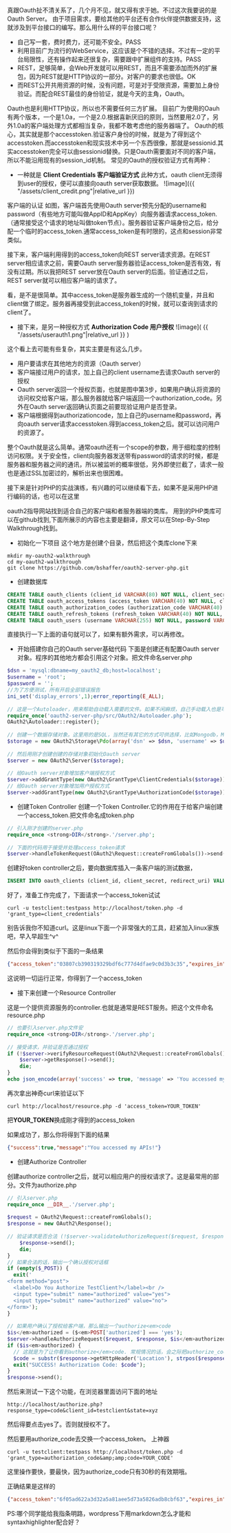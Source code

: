 真跟Oauth扯不清关系了，几个月不见，就又得有求于她。不过这次我要说的是Oauth Server。 由于项目需求，要给其他的平台还有合作伙伴提供数据支持，这就涉及到平台接口的编写。那么用什么样的平台接口呢？

* 自己写一套，费时费力，还可能不安全。PASS
* 利用目前广为流行的WebService，这应该是个不错的选择。不过有一定的平台局限性，还有操作起来还很复杂，需要跟中扩展组件的支持。PASS 
* REST，足够简单，会Web开发就可以用REST，而且不需要添加而外的扩展包，因为REST就是HTTP协议的一部分。对客户的要求也很低。OK
* 而REST公开共用资源的时候，没有问题，可是对于受限资源，需要加上身份验证。而配合REST最佳的身份验证，就是今天的主角，Oauth。

Oauth也是利用HTTP协议，所以也不需要任何三方扩展。 目前广为使用的Oauh有两个版本，一个是1.0a，一个是2.0.根据喜新厌旧的原则，当然要用2.0了，另外1.0a的客户端处理方式都相当复杂，我都不敢考虑他的服务器端了。 Oauth的核心，其实就是那个accesstoken.验证客户身份的时候，就是为了得到这个accesstoken.而accesstoken和现实技术中另一个东西很像，那就是sessionid.其实accesstoken完全可以由sessionid替换。只是Oauth需要面对不同的客户端，所以不能沿用现有的session_id机制。 常见的Oauth的授权验证方式有两种：

* 一种就是 **Client Credentials 客户端验证方式** 此种方式，oauth client无须得到user的授权，便可以直接向oauth server获取数据。
![image]({{ "/assets/client_credit.png"|relative_url }})

客户端的认证 如图，客户端首先使用Oauth server预先分配的username和password（有些地方可能叫做AppID和AppKey）向服务器请求access_token.（通常接受这个请求的地址叫做token节点）。服务器验证客户端身份之后，给分配一个临时的access_token.通常access_token是有时限的，这点和session非常类似。

接下来，客户端利用得到的access_token向REST server请求资源。在REST server相应请求之前，需要Oauth server服务器验证access_token是否有效，有没有过期。所以我把REST server放在Oauth server的后面。验证通过之后，REST server就可以相应客户端的请求了。

看，是不是很简单。其中access_token是服务器生成的一个随机变量，并且和client做了绑定。服务器再接受到此access_token的时候，就可以查询到请求的client了。

* 接下来，是另一种授权方式 **Authorization Code 用户授权**
![image]( {{ "/assets/userauth1.png"|relative_url }} )

这个看上去可能有些复杂，其实主要是有这么几步。

* 用户要请求在其他地方的资源（Oauth server）
* 客户端接过用户的请求，加上自己的client username去请求Oauth server的授权
* Oauth server返回一个授权页面，也就是图中第3步，如果用户确认将资源的访问权交给客户端，那么服务器就给客户端返回一个authorization_code。另外在Oauth server返回确认页面之前要现验证用户是否登录。
* 客户端根据得到authorizationcode，加上自己的username和password，再向oauth server请求accesstoken.得到access_token之后。就可以访问用户的资源了。

整个Oauth就是这么简单。通常oauth还有一个scope的参数，用于细粒度的控制访问权限。关于安全性，client向服务器发送带有password的请求的时候，都是服务器和服务器之间的通讯，所以被监听的概率很低，另外即使拦截了，请求一般也是通过SSL加密过的，解析出来也很困难。

接下来是针对PHP的实战演练，有兴趣的可以继续看下去，如果不是采用PHP进行编码的话，也可以在这里

oauth2指导网站找到适合自己的客户端和者服务器端的类库。 用到的PHP类库可以在github找到,下面所展示的内容也主要是翻译，原文可以在Step-By-Step Walkthrough找到。

* 初始化一下项目 这个地方是创建个目录，然后把这个类库clone下来
```shell
mkdir my-oauth2-walkthrough 
cd my-oauth2-walkthrough 
git clone https://github.com/bshaffer/oauth2-server-php.git 
```
* 创建数据库
```sql
CREATE TABLE oauth_clients (client_id VARCHAR(80) NOT NULL, client_secret VARCHAR(80) NOT NULL, redirect_uri VARCHAR(2000) NOT NULL, CONSTRAINT client_id_pk PRIMARY KEY (client_id));
CREATE TABLE oauth_access_tokens (access_token VARCHAR(40) NOT NULL, client_id VARCHAR(80) NOT NULL, user_id VARCHAR(255), expires TIMESTAMP NOT NULL, scope VARCHAR(2000), CONSTRAINT access_token_pk PRIMARY KEY (access_token));
CREATE TABLE oauth_authorization_codes (authorization_code VARCHAR(40) NOT NULL, client_id VARCHAR(80) NOT NULL, user_id VARCHAR(255), redirect_uri VARCHAR(2000), expires TIMESTAMP NOT NULL, scope VARCHAR(2000), CONSTRAINT auth_code_pk PRIMARY KEY (authorization_code));
CREATE TABLE oauth_refresh_tokens (refresh_token VARCHAR(40) NOT NULL, client_id VARCHAR(80) NOT NULL, user_id VARCHAR(255), expires TIMESTAMP NOT NULL, scope VARCHAR(2000), CONSTRAINT refresh_token_pk PRIMARY KEY (refresh_token));
CREATE TABLE oauth_users (username VARCHAR(255) NOT NULL, password VARCHAR(2000), first_name VARCHAR(255), last_name VARCHAR(255), CONSTRAINT username_pk PRIMARY KEY (username));
```

直接执行一下上面的语句就可以了，如果有额外需求，可以再修改。

* 开始搭建你自己的Oauth server基础代码 下面是创建还有配置Oauth server对象。程序的其他地方都会引用这个对象。把文件命名server.php

```php
$dsn = 'mysql:dbname=my_oauth2_db;host=localhost'; 
$username = 'root'; 
$password = ''; 
//为了方便测试，所有开启全部错误报告 
ini_set('display_errors',1);error_reporting(E_ALL); 
 
// 这是一个Autoloader，用来帮助自动载入需要的文件。如果不闲麻烦，自己手动载入也是可以的。 
require_once('oauth2-server-php/src/OAuth2/Autoloader.php'); 
OAuth2\Autoloader::register(); 
 
// 创建一个数据存储对象。这里用的是SQL，当然还有其它的方式可供选择，比如Mongodb，Memcached。或者你自定义的。 
$storage = new OAuth2\Storage\Pdo(array('dsn' => $dsn, 'username' => $username, 'password' => $password));
 
// 然后用刚才创建创建的存储对象初始化Oauth server
$server = new OAuth2\Server($storage); 
 
// 给Oauth server对象增加客户端授权方式
$server->addGrantType(new OAuth2\GrantType\ClientCredentials($storage)); 
// 给Oauth server对象增加用户授权方式
$server->addGrantType(new OAuth2\GrantType\AuthorizationCode($storage));
```

* 创建Token Controller
创建一个Token Controller.它的作用在于给客户端创建一个access_token.把文件命名成token.php

```php
// 引入刚才创建的server.php
require_once <strong>DIR</strong>.'/server.php';
 
// 下面的代码用于接受并处理access_token请求
$server->handleTokenRequest(OAuth2\Request::createFromGlobals())->send();
```

创建好token controller之后，要向数据库插入一条客户端的测试数据，

```sql
INSERT INTO oauth_clients (client_id, client_secret, redirect_uri) VALUES ("testclient", "testpass", "http://fake/");
```
好了，准备工作完成了，下面请求一个access_token试试

```shell
curl -u testclient:testpass http://localhost/token.php -d 'grant_type=client_credentials'
```

别告诉我你不知道curl。这是linux下面一个非常强大的工具，赶紧加入linux家族吧，早入早超生^v^

然后你会得到类似于下面的一条结果

```json
{"access_token":"03807cb390319329bdf6c777d4dfae9c0d3b3c35","expires_in":3600,"token_type":"bearer","scope":null}
```
这说明一切运行正常，你得到了一个access_token

* 接下来创建一个Resource Controller

这是一个提供资源服务的controller.也就是通常是REST服务。把这个文件命名resource.php

```php
// 也要引入server.php文件安
require_once <strong>DIR</strong>.'/server.php';
 
// 接受请求，并验证是否通过授权
if (!$server->verifyResourceRequest(OAuth2\Request::createFromGlobals())) {
    $server->getResponse()->send();
    die;
}
echo json_encode(array('success' => true, 'message' => 'You accessed my APIs!'));
```

再次拿出神奇curl来验证以下

```shell
curl http://localhost/resource.php -d 'access_token=YOUR_TOKEN'
```
把**YOUR_TOKEN**换成刚才得到的access_token

如果成功了，那么你将得到下面的结果

```json
{"success":true,"message":"You accessed my APIs!"}
```

* 创建Authorize Controller

创建authorize controller之后，就可以相应用户的授权请求了。这是最常用的部分。文件为authorize.php

```php
// 引入server.php
require_once __DIR__.'/server.php';
 
$request = OAuth2\Request::createFromGlobals();
$response = new OAuth2\Response();
 
// 验证请求是否合法 (!$server->validateAuthorizeRequest($request, $response)) {
    $response->send();
    die;
}
// 如果合法的话，输出一个确认授权对话框
if (empty($_POST)) {
  exit('
<form method="post">
  <label>Do You Authorize TestClient?</label><br />
  <input type="submit" name="authorized" value="yes">
  <input type="submit" name="authorized" value="no">
</form>');
}
 
// 如果用户确认了授权给客户端，那么输出一个authorize<em>code
$is</em>authorized = ($<em>POST['authorized'] === 'yes');
$server->handleAuthorizeRequest($request, $response, $is</em>authorized);
if ($is<em>authorized) {
  // 这就是为了让你看到authorize</em>code. 常规情况的话，会之际把authorize_code返回给客户端
  $code = substr($response->getHttpHeader('Location'), strpos($response->getHttpHeader('Location'), 'code=')+5, 40);
  exit("SUCCESS! Authorization Code: $code");
}
$response->send();
```
然后来测试一下这个功能，在浏览器里面访问下面的地址

    http://localhost/authorize.php?response_type=code&client_id=testclient&state=xyz

然后得要点击yes了。否则就授权不了。

然后要用authorize_code去交换一个access_token。
上神器

```shell
curl -u testclient:testpass http://localhost/token.php -d 'grant_type=authorization_code&amp;amp;code=YOUR_CODE'
```

这里操作要快，要最快，因为authorize_code只有30秒的有效期哦。

正确结果是这样的

```json
{"access_token":"6f05ad622a3d32a5a81aee5d73a5826adb8cbf63","expires_in":3600,"token_type":"bearer","scope":null}
```

PS:哪个同学能给我指条明路，wordpress下用markdown怎么才能和syntaxhighlighter配合好？
